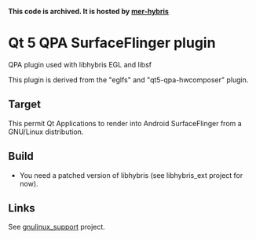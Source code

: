 **This code is archived. It is hosted by [mer-hybris](https://github.com/mer-hybris/qt5-qpa-surfaceflinger-plugin)**

# Qt 5 QPA SurfaceFlinger plugin

QPA plugin used with libhybris EGL and libsf

This plugin is derived from the "eglfs" and "qt5-qpa-hwcomposer" plugin.

## Target
This permit Qt Applications to render into Android SurfaceFlinger from a GNU/Linux distribution.

## Build

 - You need a patched version of libhybris (see libhybris_ext project for now).

## Links
See [gnulinux_support](https://github.com/mickybart/gnulinux_support) project.

